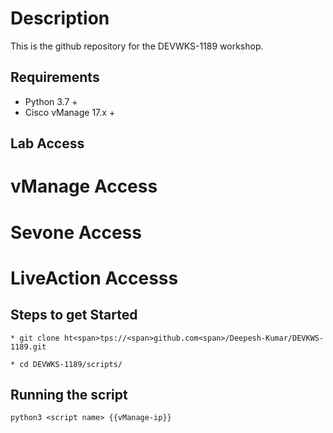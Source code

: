 # Description

This is the github repository for the DEVWKS-1189 workshop.

## Requirements

* Python 3.7 +
* Cisco vManage 17.x +

## Lab Access

# vManage Access

# Sevone Access

# LiveAction Accesss

## Steps to get Started 

```
* git clone ht<span>tps://<span>github.com<span>/Deepesh-Kumar/DEVKWS-1189.git

* cd DEVWKS-1189/scripts/

```
## Running the script

```
python3 <script name> {{vManage-ip}}

